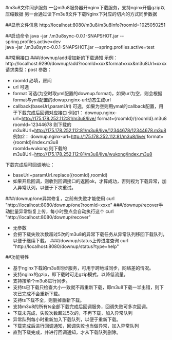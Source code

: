 #m3u8文件同步服务
一台m3u8服务器开nginx下载服务，支持nginx开启gzip以压缩数据
另一台通过读下m3u8文件下载Nginx下对应的切片的方式同步数据

##显示文件信息
http://localhost:8080/m3u8/m3u8Info?roomId=1025050251

##启动命令
java -jar .\m3u8sync-0.0.1-SNAPSHOT.jar --spring.profiles.active=dev  
java -jar .\m3u8sync-0.0.1-SNAPSHOT.jar --spring.profiles.active=test

##常用接口
###/downup/add增加新的下载通知
示例：http://localhost:9290/downup/add?roomId=xxx&format=xxx&m3u8Url=xxxx
请求类型：post
参数：
- roomId 必填，房间
- url 可选
- format 可选(为空时取yml配置的downup.format)，如果url为空，则会根据format与yml配置的dowup.nginx-url动态生成url
- callback(baseUrl,paramUrl) 可选，如果为空则用ymal的callback配置，用于下载完成后回调对应接口
  例如1：
  downup.nginx-url=http://175.178.252.112:81/m3u8/live/
  format={roomId}/{roomId}.m3u8  
  roomId=12344678
  则下载的m3u8Url=http://175.178.252.112:81/m3u8/live/12344678/12344678.m3u8
  例如2：
  downup.nginx-url=http://175.178.252.112:81/m3u8/live/
  format={roomId}/index.m3u8  
  roomId=wukong
  则下载的m3u8Url=http://175.178.252.112:81/m3u8/live/wukong/index.m3u8

下载完成后可回调地址：
- baseUrl+paramUrl.replace({roomId},roomId)
- 如果开启回调，则收到回调接口的返回ok，才算成功，否则视为下载异常，加入异常队列，以便于下次重试。


###/downup/one异常修复，之前有失败才能使用
curl "http://localhost:8080/downup/one?roomId=xxxx"
###/downup/recover手动批量异常恢复上传，每小时整点会自动执行这个
curl "http://localhost:8080/downup/recover"
- 无参数
- 会把下载失败次数超过5次的m3u8的异常下载任务从异常队列移回下载队列，以便于继续下载。
###/downup/status上传进度查询
curl "http://localhost:8080/downup/status?type=help"

##功能特性
* 基于nginx下载的m3u8同步服务，可用于跨地域同步，网络差的情况。
* 支持nginx的gzip，即下载时可走gzip模式，以降低流量。
* 支持按单个m3u8进行同步。
* 支持ts已下载只检查大小一致就不再重新下载，即m3u8下载一半出错，则下次已完成不会重新下载。
* 支持ts下载不全，则删掉重新下载。
* 支持m3u8的所有ts全部下载完成后回调服务，回调失败可多次回调。
* 下载未完成，失败次数超过5次的，不再下载，加入异常队列
* 异常队列每小时重新加入下载队列，以便于重新下载。
* 下载完成后进行回调通知，回调失败也当做异常，加入异常队列
* 直到下载完成，并进行回调通知，才从下载队列删除。